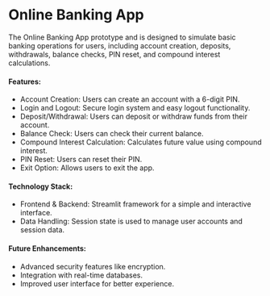 # Online Banking App
The Online Banking App prototype and is designed to simulate basic banking operations for users, 
including account creation, deposits, withdrawals, balance checks, PIN reset, and compound interest calculations.

#### Features:
- Account Creation: Users can create an account with a 6-digit PIN.
- Login and Logout: Secure login system and easy logout functionality.
- Deposit/Withdrawal: Users can deposit or withdraw funds from their account.
- Balance Check: Users can check their current balance.
- Compound Interest Calculation: Calculates future value using compound interest.
- PIN Reset: Users can reset their PIN.
- Exit Option: Allows users to exit the app.

#### Technology Stack:
- Frontend & Backend: Streamlit framework for a simple and interactive interface.
- Data Handling: Session state is used to manage user accounts and session data.

#### Future Enhancements:
- Advanced security features like encryption.
- Integration with real-time databases.
- Improved user interface for better experience.
